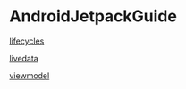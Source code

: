 # AndroidJetpackGuide
[lifecycles](lifecycles/lifecycles.md)

[livedata](livedata/livedata.md)

[viewmodel](viewmodel/viewmodel.md)
